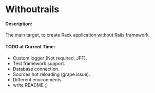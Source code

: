 # Withoutrails
#### Description:
The main target, to create Rack application without Rails framework.
#### TODO at Current Time:
* Custom logger (Not required, JFF).
* Test framework support.
* Database connection.
* Sources hot reloading (grape issue).
* Different environments.
* write README ;)
